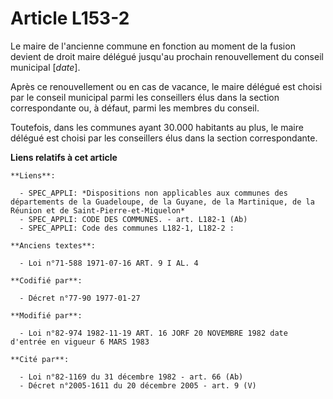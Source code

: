 # Article L153-2

Le maire de l'ancienne commune en fonction au moment de la fusion devient de droit maire délégué jusqu'au prochain
renouvellement du conseil municipal [*date*].

Après ce renouvellement ou en cas de vacance, le maire délégué est choisi par le conseil municipal parmi les conseillers élus
dans la section correspondante ou, à défaut, parmi les membres du conseil.

Toutefois, dans les communes ayant 30.000 habitants au plus, le maire délégué est choisi par les conseillers élus dans la
section correspondante.

**Liens relatifs à cet article**

	**Liens**:

	  - SPEC_APPLI: *Dispositions non applicables aux communes des départements de la Guadeloupe, de la Guyane, de la Martinique, de la Réunion et de Saint-Pierre-et-Miquelon*
	  - SPEC_APPLI: CODE DES COMMUNES. - art. L182-1 (Ab)
	  - SPEC_APPLI: Code des communes L182-1, L182-2 :

	**Anciens textes**:

	  - Loi n°71-588 1971-07-16 ART. 9 I AL. 4

	**Codifié par**:

	  - Décret n°77-90 1977-01-27

	**Modifié par**:

	  - Loi n°82-974 1982-11-19 ART. 16 JORF 20 NOVEMBRE 1982 date d'entrée en vigueur 6 MARS 1983

	**Cité par**:

	  - Loi n°82-1169 du 31 décembre 1982 - art. 66 (Ab)
	  - Décret n°2005-1611 du 20 décembre 2005 - art. 9 (V)
